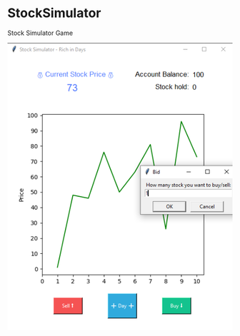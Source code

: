 # StockSimulator
Stock Simulator Game

![Advanced Student Portal Login Page](https://github.com/thealiflab/StockSimulator/blob/main/game_ui.png "")